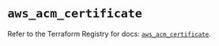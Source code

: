 # `aws_acm_certificate`

Refer to the Terraform Registry for docs: [`aws_acm_certificate`](https://registry.terraform.io/providers/hashicorp/aws/5.44.0/docs/resources/acm_certificate).
